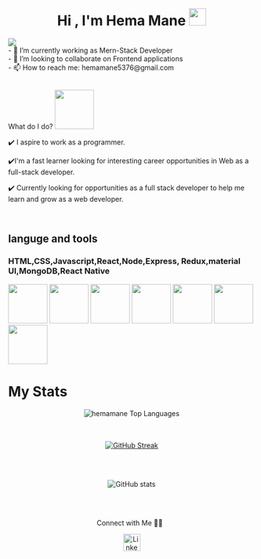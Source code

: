 <!-- hello everyone 👋 i'm &#128512; Hema ... -->

<h1 align="center">Hi , I'm Hema Mane <img src="https://media.giphy.com/media/hvRJCLFzcasrR4ia7z/giphy.gif" width="35"/></h1>
<div align="center">

</div>
     <a href="#" align="center"><img src="https://readme-typing-svg.herokuapp.com?color=FFF&center=true&lines=1500%2B+Hours+of+Coding+Experience;Frontend+Trainee"></img></a>
     <br/>
      <div style="display:flex">
     - 🌱 I’m currently working as Mern-Stack Developer <br/>
     - 👯  I’m looking to collaborate on Frontend  applications<br/>
     - 📫  How to reach me: hemamane5376@gmail.com  
	
</p>
<br/>

</div>

<br/>
<p> What do I do? <img src="https://media.tenor.com/AlUkiGkR2j8AAAAC/new-game-ahagon-umiko-programming.gif" width="80"></p>

✔️  I aspire to work as a programmer.

✔️I'm a fast learner looking for interesting career opportunities in Web as a full-stack developer.


✔️ Currently looking for opportunities as a full stack developer to help me learn and grow as a web developer.


<br/>
<h2>languge and tools</h2>
<h3>HTML,CSS,Javascript,React,Node,Express, Redux,material UI,MongoDB,React Native</h5>
<div>
      <img src="https://user-images.githubusercontent.com/105298916/205045611-b27bcc58-7af3-4bc9-8917-86412406e61e.png" height="80px" width="80px"/>
   <img src="https://user-images.githubusercontent.com/105298916/205042582-cfcedcd1-c79d-49b0-94fe-d4bfd72de4b9.png" height="80px" width="80px"/>
    <img src="https://user-images.githubusercontent.com/105298916/205043350-462f9907-dbb7-4bf7-b7dd-13061783131a.png" height="80px" width="80px"/>
        <img src="https://user-images.githubusercontent.com/105298916/205043577-19d12a61-497c-4a04-accb-140814d68590.png" height="80px" width="80px"/>
     <img src="https://user-images.githubusercontent.com/105298916/205042780-5615095d-d01a-4ab9-9537-37eac258bafc.png" height="80px" width="80px"/>
     <img src="https://user-images.githubusercontent.com/105298916/205044949-9fd53f15-b47c-40fa-b061-db63b01cbb19.png" height="80px" width="80px"/>
     <img src="https://user-images.githubusercontent.com/105298916/205045052-b2044d6b-01cf-4728-9cdc-4eb846746d02.png" height="80px" width="80px"/>
       
</div> 



<h1>My Stats</h1>

<div align="center">
    <img align="center" alt="hemamane Top Languages" src="https://github-readme-stats.vercel.app/api/top-langs/?username=hemavmane&langs_count=20&theme=react&hide_border=true&bg_color=0D1117" />
<br />
	<br /><br />
	
[![GitHub Streak](https://github-readme-streak-stats.herokuapp.com?user=hemavmane&theme=tokyonight&date_format=j%20M%5B%20Y%5D)](https://git.io/streak-stats)
	
<br /><br />

	
![GitHub stats](https://github-readme-stats.vercel.app/api?username=hemavmane&show_icons=true&theme=tokyonight)

<br />


<br />


Connect with Me 🤝🏻 &nbsp;
</h4>
   
<div align="center">
    <a href="https://www.linkedin.com/in/hema-mane-6a6b4a241/">
    <img src="https://raw.githubusercontent.com/System-Glitch/System-Glitch/master/assets/img/svg/linkedin.svg" alt="LinkedIn" title="LinkedIn" width="35" height="35">   </a>
	

 </div>
